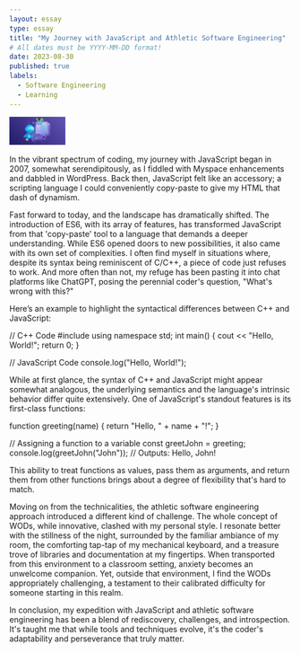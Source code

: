 ```yaml
---
layout: essay
type: essay
title: "My Journey with JavaScript and Athletic Software Engineering"
# All dates must be YYYY-MM-DD format!
date: 2023-08-30
published: true
labels:
  - Software Engineering
  - Learning
---
```


<img width="100px" class="rounded float-start pe-4" src="../img/java_journey/journey.jpg">


In the vibrant spectrum of coding, my journey with JavaScript began in 2007, somewhat serendipitously, as I fiddled with Myspace enhancements and dabbled in WordPress. Back then, JavaScript felt like an accessory; a scripting language I could conveniently copy-paste to give my HTML that dash of dynamism.

Fast forward to today, and the landscape has dramatically shifted. The introduction of ES6, with its array of features, has transformed JavaScript from that 'copy-paste' tool to a language that demands a deeper understanding. While ES6 opened doors to new possibilities, it also came with its own set of complexities. I often find myself in situations where, despite its syntax being reminiscent of C/C++, a piece of code just refuses to work. And more often than not, my refuge has been pasting it into chat platforms like ChatGPT, posing the perennial coder's question, "What's wrong with this?"

Here’s an example to highlight the syntactical differences between C++ and JavaScript:

// C++ Code
#include<iostream>
using namespace std;
int main() {
   cout << "Hello, World!";
   return 0;
}


// JavaScript Code
console.log("Hello, World!");


While at first glance, the syntax of C++ and JavaScript might appear somewhat analogous, the underlying semantics and the language's intrinsic behavior differ quite extensively. One of JavaScript's standout features is its first-class functions:

function greeting(name) {
    return "Hello, " + name + "!";
}

// Assigning a function to a variable
const greetJohn = greeting;
console.log(greetJohn("John"));  // Outputs: Hello, John!

This ability to treat functions as values, pass them as arguments, and return them from other functions brings about a degree of flexibility that's hard to match.

Moving on from the technicalities, the athletic software engineering approach introduced a different kind of challenge. The whole concept of WODs, while innovative, clashed with my personal style. I resonate better with the stillness of the night, surrounded by the familiar ambiance of my room, the comforting tap-tap of my mechanical keyboard, and a treasure trove of libraries and documentation at my fingertips. When transported from this environment to a classroom setting, anxiety becomes an unwelcome companion. Yet, outside that environment, I find the WODs appropriately challenging, a testament to their calibrated difficulty for someone starting in this realm.

In conclusion, my expedition with JavaScript and athletic software engineering has been a blend of rediscovery, challenges, and introspection. It's taught me that while tools and techniques evolve, it's the coder's adaptability and perseverance that truly matter.